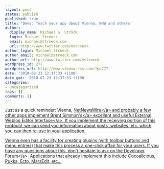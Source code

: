 ```yaml
---
layout: post
status: publish
published: true
title: 'Devs: Teach your app about Vienna, NNW and others'
author:
  display_name: Michael G. Ströck
  login: Michael Stroeck
  email: michael@stroeck.com
  url: http://www.twitter.com/mstroeck
author_login: Michael Stroeck
author_email: michael@stroeck.com
author_url: http://www.twitter.com/mstroeck
wordpress_id: 277
wordpress_url: http://www.vienna-rss.com/?p=277
date: '2010-02-23 12:37:33 +1100'
date_gmt: '2010-02-23 12:37:33 +1100'
categories:
- Uncategorized
tags: []
comments: []
---
```

<p>Just as a quick reminder: Vienna, <a href="http:&#47;&#47;www.newsgator.com&#47;INDIVIDUALS&#47;NETNEWSWIRE&#47;">NetNewsWire<&#47;a> and probably a few other apps implement <a href="http:&#47;&#47;www.inessential.com">Brent Simmon's<&#47;a> excellent and useful <a href="http:&#47;&#47;ranchero.com&#47;netnewswire&#47;developers&#47;externalinterface">External Weblog Editor Interface<&#47;a>. If you implement the receiving portion of this protocol, we can send you information about posts, websites, etc. which you can then re-use in your application. </p>
<p>Vienna even has a facility for creating plugins (with toolbar buttons and menu entries) that make this process a one-click affair for your users. If you have any questions about this, don't hesitate to ask on the <a href="http:&#47;&#47;forums.cocoaforge.com&#47;viewforum.php?f=20">Developer Forum<&#47;a>. Applications that already implement this include Cocoalicious, Pukka, Ecto, MarsEdit, etc...</p>
